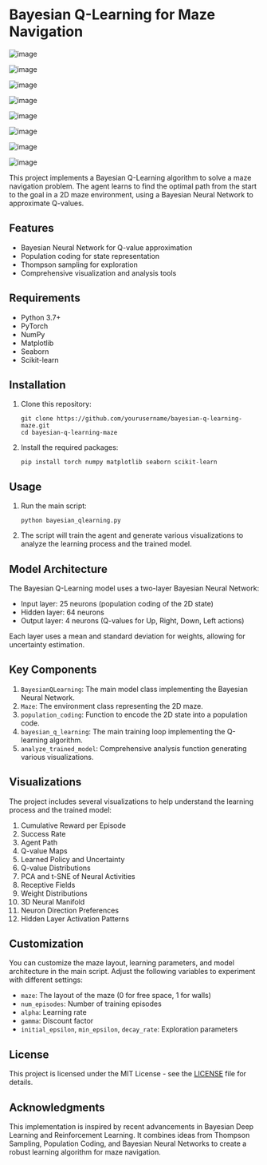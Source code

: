 # Bayesian Q-Learning for Maze Navigation

![image](https://github.com/user-attachments/assets/0eec83d4-916e-4592-8042-a000c66b5e2d)

![image](https://github.com/user-attachments/assets/08ac2ded-3307-4815-8be9-e3bc1f67fc88)

![image](https://github.com/user-attachments/assets/a8d65b6b-c5b3-4415-92b6-36caf213692d)

![image](https://github.com/user-attachments/assets/abee1491-ca24-432a-a5fd-c91b5ee0e615)

![image](https://github.com/user-attachments/assets/5fea7eef-973c-4087-978e-9cc589de2fe9)

![image](https://github.com/user-attachments/assets/68d7bf66-7381-4ab6-9f6f-519ceb6dcc73)

![image](https://github.com/user-attachments/assets/6d087c97-b3a8-4dce-bbc4-aa74ebc5ff7c)

![image](https://github.com/user-attachments/assets/e7e15a86-313a-4580-a811-707290199700)



This project implements a Bayesian Q-Learning algorithm to solve a maze navigation problem. The agent learns to find the optimal path from the start to the goal in a 2D maze environment, using a Bayesian Neural Network to approximate Q-values.

## Features

- Bayesian Neural Network for Q-value approximation
- Population coding for state representation
- Thompson sampling for exploration
- Comprehensive visualization and analysis tools

## Requirements

- Python 3.7+
- PyTorch
- NumPy
- Matplotlib
- Seaborn
- Scikit-learn

## Installation

1. Clone this repository:
   ```
   git clone https://github.com/yourusername/bayesian-q-learning-maze.git
   cd bayesian-q-learning-maze
   ```

2. Install the required packages:
   ```
   pip install torch numpy matplotlib seaborn scikit-learn
   ```

## Usage

1. Run the main script:
   ```
   python bayesian_qlearning.py
   ```

2. The script will train the agent and generate various visualizations to analyze the learning process and the trained model.

## Model Architecture

The Bayesian Q-Learning model uses a two-layer Bayesian Neural Network:

- Input layer: 25 neurons (population coding of the 2D state)
- Hidden layer: 64 neurons
- Output layer: 4 neurons (Q-values for Up, Right, Down, Left actions)

Each layer uses a mean and standard deviation for weights, allowing for uncertainty estimation.

## Key Components

1. `BayesianQLearning`: The main model class implementing the Bayesian Neural Network.
2. `Maze`: The environment class representing the 2D maze.
3. `population_coding`: Function to encode the 2D state into a population code.
4. `bayesian_q_learning`: The main training loop implementing the Q-learning algorithm.
5. `analyze_trained_model`: Comprehensive analysis function generating various visualizations.

## Visualizations

The project includes several visualizations to help understand the learning process and the trained model:

1. Cumulative Reward per Episode
2. Success Rate
3. Agent Path
4. Q-value Maps
5. Learned Policy and Uncertainty
6. Q-value Distributions
7. PCA and t-SNE of Neural Activities
8. Receptive Fields
9. Weight Distributions
10. 3D Neural Manifold
11. Neuron Direction Preferences
12. Hidden Layer Activation Patterns

## Customization

You can customize the maze layout, learning parameters, and model architecture in the main script. Adjust the following variables to experiment with different settings:

- `maze`: The layout of the maze (0 for free space, 1 for walls)
- `num_episodes`: Number of training episodes
- `alpha`: Learning rate
- `gamma`: Discount factor
- `initial_epsilon`, `min_epsilon`, `decay_rate`: Exploration parameters

## License

This project is licensed under the MIT License - see the [LICENSE](LICENSE) file for details.

## Acknowledgments

This implementation is inspired by recent advancements in Bayesian Deep Learning and Reinforcement Learning. It combines ideas from Thompson Sampling, Population Coding, and Bayesian Neural Networks to create a robust learning algorithm for maze navigation.
